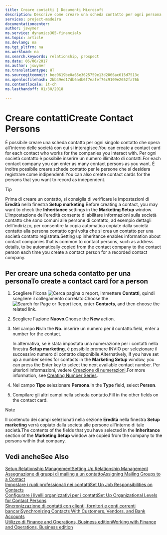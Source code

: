 ```yaml
---
title: Creare contatti | Documenti Microsoft
description: Descrive come creare una scheda contatto per ogni persona nuova o potenziale cliente con cui si ha una relazione d'affari.
services: project-madeira
documentationcenter: 
author: jswymer
ms.service: dynamics365-financials
ms.topic: article
ms.devlang: na
ms.tgt_pltfrm: na
ms.workload: na
ms.search.keywords: relationship, prospect
ms.date: 06/06/2017
ms.author: jswymer
ms.translationtype: HT
ms.sourcegitcommit: bec0619be0a65e3625759e13d2866ac615d7513c
ms.openlocfilehash: 2bb49ed17db6a4b6f7eafef76c9109e2652fa76b
ms.contentlocale: it-ch
ms.lasthandoff: 01/30/2018

---
```

# <a name="create-contact-persons"></a><span data-ttu-id="a304b-103">Creare contatti</span><span class="sxs-lookup"><span data-stu-id="a304b-103">Create Contact Persons</span></span>
<span data-ttu-id="a304b-104">È possibile creare una scheda contatto per ogni singolo contatto che opera all'interno delle società con cui si interagisce.</span><span class="sxs-lookup"><span data-stu-id="a304b-104">You can create a contact card for each contact who works for the companies you interact with.</span></span> <span data-ttu-id="a304b-105">Per ogni società contatto è possibile inserire un numero illimitato di contatti.</span><span class="sxs-lookup"><span data-stu-id="a304b-105">For each contact company you can enter as many contact persons as you want.</span></span> <span data-ttu-id="a304b-106">È inoltre possibile creare schede contatto per le persone che si desidera registrare come indipendenti.</span><span class="sxs-lookup"><span data-stu-id="a304b-106">You can also create contact cards for the persons that you want to record as independent.</span></span>

> [!TIP]  
>   <span data-ttu-id="a304b-107">Prima di creare un contatto, si consiglia di verificare le impostazioni di **Eredità** nella finestra **Setup marketing**.</span><span class="sxs-lookup"><span data-stu-id="a304b-107">Before creating a contact, you may want to check the **Inheritance** settings in the **Marketing Setup** window.</span></span> <span data-ttu-id="a304b-108">L'impostazione dell'eredità consente di abilitare informazioni sulla società contatto che sono comuni alle persone di contatto, ad esempio dettagli dell'indirizzo, per consentire la copia automatica copiate dalla società contatto alla persona contatto ogni volta che si crea un contatto per una società contatto registrata.</span><span class="sxs-lookup"><span data-stu-id="a304b-108">Setting up inheritance enables information about contact companies that is common to contact persons, such as address details, to be automatically copied from the contact company to the contact person each time you create a contact person for a recorded contact company.</span></span>

## <a name="to-create-a-contact-card-for-a-person"></a><span data-ttu-id="a304b-109">Per creare una scheda contatto per una persona</span><span class="sxs-lookup"><span data-stu-id="a304b-109">To create a contact card for a person</span></span>
1. <span data-ttu-id="a304b-110">Scegliere l'icona ![Cerca pagina o report](media/ui-search/search_small.png "icona Cerca pagina o report"), immettere **Contatti**, quindi scegliere il collegamento correlato.</span><span class="sxs-lookup"><span data-stu-id="a304b-110">Choose the ![Search for Page or Report](media/ui-search/search_small.png "Search for Page or Report icon") icon, enter **Contacts**, and then choose the related link.</span></span>
2. <span data-ttu-id="a304b-111">Scegliere l'azione **Nuovo**.</span><span class="sxs-lookup"><span data-stu-id="a304b-111">Choose the **New** action.</span></span>
3. <span data-ttu-id="a304b-112">Nel campo **Nr.**</span><span class="sxs-lookup"><span data-stu-id="a304b-112">In the **No.**</span></span> <span data-ttu-id="a304b-113">inserire un numero per il contatto.</span><span class="sxs-lookup"><span data-stu-id="a304b-113">field, enter a number for the contact.</span></span>

    <span data-ttu-id="a304b-114">In alternativa, se è stata impostata una numerazione per i contatti nella finestra **Setup marketing**, è possibile premere INVIO per selezionare il successivo numero di contatto disponibile.</span><span class="sxs-lookup"><span data-stu-id="a304b-114">Alternatively, if you have set up a number series for contacts in the **Marketing Setup** window, you can press the Enter key to select the next available contact number.</span></span> <span data-ttu-id="a304b-115">Per ulteriori informazioni, vedere [Creazione di numerazioni](ui-create-number-series.md).</span><span class="sxs-lookup"><span data-stu-id="a304b-115">For more information, see [Creating Number Series](ui-create-number-series.md).</span></span>
4. <span data-ttu-id="a304b-116">Nel campo **Tipo** selezionare **Persona**.</span><span class="sxs-lookup"><span data-stu-id="a304b-116">In the **Type** field, select **Person**.</span></span>
5. <span data-ttu-id="a304b-117">Compilare gli altri campi nella scheda contatto.</span><span class="sxs-lookup"><span data-stu-id="a304b-117">Fill in the other fields on the contact card.</span></span>

> [!NOTE]  
>   <span data-ttu-id="a304b-118">Il contenuto dei campi selezionati nella sezione **Eredità** nella finestra **Setup marketing** verrà copiato dalla società alle persone all'interno di tale società.</span><span class="sxs-lookup"><span data-stu-id="a304b-118">The contents of the fields that you have selected in the **Inheritance** section of the **Marketing Setup** window are copied from the company to the persons within that company.</span></span>

## <a name="see-also"></a><span data-ttu-id="a304b-119">Vedi anche</span><span class="sxs-lookup"><span data-stu-id="a304b-119">See Also</span></span>
[<span data-ttu-id="a304b-120">Setup Relationship Management</span><span class="sxs-lookup"><span data-stu-id="a304b-120">Setting Up Relationship Management</span></span>](marketing-setup-marketing.md)  
[<span data-ttu-id="a304b-121">Assegnazione di gruppi di mailing a un contatto</span><span class="sxs-lookup"><span data-stu-id="a304b-121">Assigning Mailing Groups to a Contact</span></span>](marketing-mailing-groups.md#AssignMailGroupContact)  
[<span data-ttu-id="a304b-122">Impostare i ruoli professionali nei contatti</span><span class="sxs-lookup"><span data-stu-id="a304b-122">Set Up Job Responsibilities on Contacts</span></span>](marketing-job-responsibilities.md)  
[<span data-ttu-id="a304b-123">Configurare i livelli organizzativi per i contatti</span><span class="sxs-lookup"><span data-stu-id="a304b-123">Set Up Organizational Levels for Contact Persons</span></span>](marketing-organizational-levels.md)  
[<span data-ttu-id="a304b-124">Sincronizzazione di contatti con clienti, fornitori e conti correnti bancari</span><span class="sxs-lookup"><span data-stu-id="a304b-124">Synchronizing Contacts With Customers, Vendors, and Bank Accounts</span></span>](marketing-synchronize-contacts-customers-vendors-bank-accounts.md)  
[<span data-ttu-id="a304b-125">Utilizzo di Finance and Operations, Business edition</span><span class="sxs-lookup"><span data-stu-id="a304b-125">Working with Finance and Operations, Business edition</span></span>](ui-work-product.md)  

